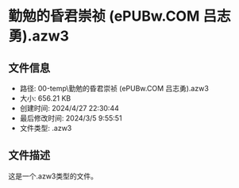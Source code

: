 ﻿# 勤勉的昏君崇祯 (ePUBw.COM 吕志勇).azw3

## 文件信息
- 路径: 00-temp\勤勉的昏君崇祯 (ePUBw.COM 吕志勇).azw3
- 大小: 656.21 KB
- 创建时间: 2024/4/27 22:30:44
- 最后修改时间: 2024/3/5 9:55:51
- 文件类型: .azw3

## 文件描述
这是一个.azw3类型的文件。

